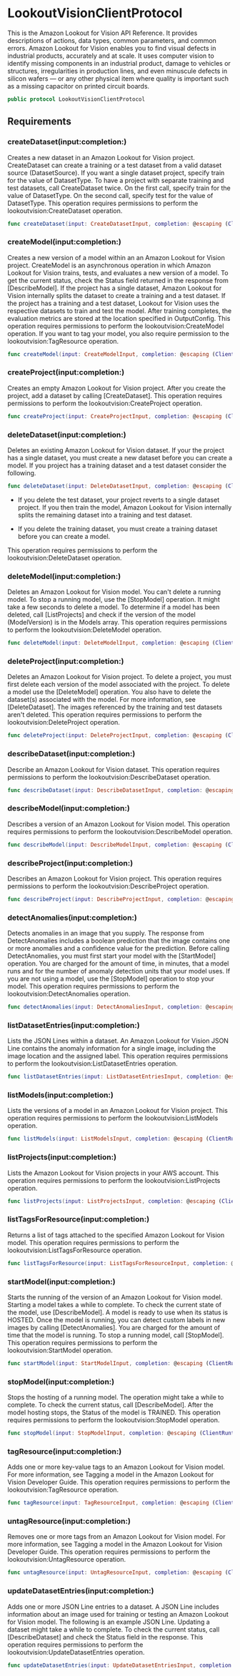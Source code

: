 # LookoutVisionClientProtocol

This is the Amazon Lookout for Vision API Reference. It provides descriptions of actions, data types, common parameters, and common errors. Amazon Lookout for Vision enables you to find visual defects in industrial products, accurately and at scale. It uses computer vision to identify missing components in an industrial product, damage to vehicles or structures, irregularities in production lines, and even minuscule defects in silicon wafers — or any other physical item where quality is important such as a missing capacitor on printed circuit boards.

``` swift
public protocol LookoutVisionClientProtocol 
```

## Requirements

### createDataset(input:completion:)

Creates a new dataset in an Amazon Lookout for Vision project. CreateDataset can create a training or a test dataset from a valid dataset source (DatasetSource). If you want a single dataset project, specify train for the value of DatasetType. To have a project with separate training and test datasets, call CreateDataset twice. On the first call, specify train for the value of DatasetType. On the second call, specify test for the value of DatasetType. This operation requires permissions to perform the lookoutvision:CreateDataset operation.

``` swift
func createDataset(input: CreateDatasetInput, completion: @escaping (ClientRuntime.SdkResult<CreateDatasetOutputResponse, CreateDatasetOutputError>) -> Void)
```

### createModel(input:completion:)

Creates a new version of a model within an an Amazon Lookout for Vision project. CreateModel is an asynchronous operation in which Amazon Lookout for Vision trains, tests, and evaluates a new version of a model. To get the current status, check the Status field returned in the response from \[DescribeModel\]. If the project has a single dataset, Amazon Lookout for Vision internally splits the dataset to create a training and a test dataset. If the project has a training and a test dataset, Lookout for Vision uses the respective datasets to train and test the model. After training completes, the evaluation metrics are stored at the location specified in OutputConfig. This operation requires permissions to perform the lookoutvision:CreateModel operation. If you want to tag your model, you also require permission to the lookoutvision:TagResource operation.

``` swift
func createModel(input: CreateModelInput, completion: @escaping (ClientRuntime.SdkResult<CreateModelOutputResponse, CreateModelOutputError>) -> Void)
```

### createProject(input:completion:)

Creates an empty Amazon Lookout for Vision project. After you create the project, add a dataset by calling \[CreateDataset\]. This operation requires permissions to perform the lookoutvision:CreateProject operation.

``` swift
func createProject(input: CreateProjectInput, completion: @escaping (ClientRuntime.SdkResult<CreateProjectOutputResponse, CreateProjectOutputError>) -> Void)
```

### deleteDataset(input:completion:)

Deletes an existing Amazon Lookout for Vision dataset. If your the project has a single dataset, you must create a new dataset before you can create a model. If you project has a training dataset and a test dataset consider the following.

``` swift
func deleteDataset(input: DeleteDatasetInput, completion: @escaping (ClientRuntime.SdkResult<DeleteDatasetOutputResponse, DeleteDatasetOutputError>) -> Void)
```

  - If you delete the test dataset, your project reverts to a single dataset project. If you then train the model, Amazon Lookout for Vision internally splits the remaining dataset into a training and test dataset.

  - If you delete the training dataset, you must create a training dataset before you can create a model.

This operation requires permissions to perform the lookoutvision:DeleteDataset operation.

### deleteModel(input:completion:)

Deletes an Amazon Lookout for Vision model. You can't delete a running model. To stop a running model, use the \[StopModel\] operation. It might take a few seconds to delete a model. To determine if a model has been deleted, call \[ListProjects\] and check if the version of the model (ModelVersion) is in the Models array. This operation requires permissions to perform the lookoutvision:DeleteModel operation.

``` swift
func deleteModel(input: DeleteModelInput, completion: @escaping (ClientRuntime.SdkResult<DeleteModelOutputResponse, DeleteModelOutputError>) -> Void)
```

### deleteProject(input:completion:)

Deletes an Amazon Lookout for Vision project. To delete a project, you must first delete each version of the model associated with the project. To delete a model use the \[DeleteModel\] operation. You also have to delete the dataset(s) associated with the model. For more information, see \[DeleteDataset\]. The images referenced by the training and test datasets aren't deleted. This operation requires permissions to perform the lookoutvision:DeleteProject operation.

``` swift
func deleteProject(input: DeleteProjectInput, completion: @escaping (ClientRuntime.SdkResult<DeleteProjectOutputResponse, DeleteProjectOutputError>) -> Void)
```

### describeDataset(input:completion:)

Describe an Amazon Lookout for Vision dataset. This operation requires permissions to perform the lookoutvision:DescribeDataset operation.

``` swift
func describeDataset(input: DescribeDatasetInput, completion: @escaping (ClientRuntime.SdkResult<DescribeDatasetOutputResponse, DescribeDatasetOutputError>) -> Void)
```

### describeModel(input:completion:)

Describes a version of an Amazon Lookout for Vision model. This operation requires permissions to perform the lookoutvision:DescribeModel operation.

``` swift
func describeModel(input: DescribeModelInput, completion: @escaping (ClientRuntime.SdkResult<DescribeModelOutputResponse, DescribeModelOutputError>) -> Void)
```

### describeProject(input:completion:)

Describes an Amazon Lookout for Vision project. This operation requires permissions to perform the lookoutvision:DescribeProject operation.

``` swift
func describeProject(input: DescribeProjectInput, completion: @escaping (ClientRuntime.SdkResult<DescribeProjectOutputResponse, DescribeProjectOutputError>) -> Void)
```

### detectAnomalies(input:completion:)

Detects anomalies in an image that you supply. The response from DetectAnomalies includes a boolean prediction that the image contains one or more anomalies and a confidence value for the prediction. Before calling DetectAnomalies, you must first start your model with the \[StartModel\] operation. You are charged for the amount of time, in minutes, that a model runs and for the number of anomaly detection units that your model uses. If you are not using a model, use the \[StopModel\] operation to stop your model. This operation requires permissions to perform the lookoutvision:DetectAnomalies operation.

``` swift
func detectAnomalies(input: DetectAnomaliesInput, completion: @escaping (ClientRuntime.SdkResult<DetectAnomaliesOutputResponse, DetectAnomaliesOutputError>) -> Void)
```

### listDatasetEntries(input:completion:)

Lists the JSON Lines within a dataset. An Amazon Lookout for Vision JSON Line contains the anomaly information for a single image, including the image location and the assigned label. This operation requires permissions to perform the lookoutvision:ListDatasetEntries operation.

``` swift
func listDatasetEntries(input: ListDatasetEntriesInput, completion: @escaping (ClientRuntime.SdkResult<ListDatasetEntriesOutputResponse, ListDatasetEntriesOutputError>) -> Void)
```

### listModels(input:completion:)

Lists the versions of a model in an Amazon Lookout for Vision project. This operation requires permissions to perform the lookoutvision:ListModels operation.

``` swift
func listModels(input: ListModelsInput, completion: @escaping (ClientRuntime.SdkResult<ListModelsOutputResponse, ListModelsOutputError>) -> Void)
```

### listProjects(input:completion:)

Lists the Amazon Lookout for Vision projects in your AWS account. This operation requires permissions to perform the lookoutvision:ListProjects operation.

``` swift
func listProjects(input: ListProjectsInput, completion: @escaping (ClientRuntime.SdkResult<ListProjectsOutputResponse, ListProjectsOutputError>) -> Void)
```

### listTagsForResource(input:completion:)

Returns a list of tags attached to the specified Amazon Lookout for Vision model. This operation requires permissions to perform the lookoutvision:ListTagsForResource operation.

``` swift
func listTagsForResource(input: ListTagsForResourceInput, completion: @escaping (ClientRuntime.SdkResult<ListTagsForResourceOutputResponse, ListTagsForResourceOutputError>) -> Void)
```

### startModel(input:completion:)

Starts the running of the version of an Amazon Lookout for Vision model. Starting a model takes a while to complete. To check the current state of the model, use \[DescribeModel\]. A model is ready to use when its status is HOSTED. Once the model is running, you can detect custom labels in new images by calling \[DetectAnomalies\]. You are charged for the amount of time that the model is running. To stop a running model, call \[StopModel\]. This operation requires permissions to perform the lookoutvision:StartModel operation.

``` swift
func startModel(input: StartModelInput, completion: @escaping (ClientRuntime.SdkResult<StartModelOutputResponse, StartModelOutputError>) -> Void)
```

### stopModel(input:completion:)

Stops the hosting of a running model. The operation might take a while to complete. To check the current status, call \[DescribeModel\]. After the model hosting stops, the Status of the model is TRAINED. This operation requires permissions to perform the lookoutvision:StopModel operation.

``` swift
func stopModel(input: StopModelInput, completion: @escaping (ClientRuntime.SdkResult<StopModelOutputResponse, StopModelOutputError>) -> Void)
```

### tagResource(input:completion:)

Adds one or more key-value tags to an Amazon Lookout for Vision model. For more information, see Tagging a model in the Amazon Lookout for Vision Developer Guide. This operation requires permissions to perform the lookoutvision:TagResource operation.

``` swift
func tagResource(input: TagResourceInput, completion: @escaping (ClientRuntime.SdkResult<TagResourceOutputResponse, TagResourceOutputError>) -> Void)
```

### untagResource(input:completion:)

Removes one or more tags from an Amazon Lookout for Vision model. For more information, see Tagging a model in the Amazon Lookout for Vision Developer Guide. This operation requires permissions to perform the lookoutvision:UntagResource operation.

``` swift
func untagResource(input: UntagResourceInput, completion: @escaping (ClientRuntime.SdkResult<UntagResourceOutputResponse, UntagResourceOutputError>) -> Void)
```

### updateDatasetEntries(input:completion:)

Adds one or more JSON Line entries to a dataset. A JSON Line includes information about an image used for training or testing an Amazon Lookout for Vision model. The following is an example JSON Line. Updating a dataset might take a while to complete. To check the current status, call \[DescribeDataset\] and check the Status field in the response. This operation requires permissions to perform the lookoutvision:UpdateDatasetEntries operation.

``` swift
func updateDatasetEntries(input: UpdateDatasetEntriesInput, completion: @escaping (ClientRuntime.SdkResult<UpdateDatasetEntriesOutputResponse, UpdateDatasetEntriesOutputError>) -> Void)
```
